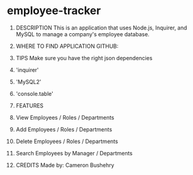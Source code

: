 # employee-tracker

1. DESCRIPTION
 This is an application that uses Node.js, Inquirer, and MySQL to manage a company's employee database.


2. WHERE TO FIND APPLICATION
 GITHUB: 


3. TIPS
 Make sure you have the right json dependencies
  1. 'inquirer'
  2. 'MySQL2'
  3. 'console.table'


4. FEATURES
 1. View Employees / Roles / Departments
 2. Add Employees / Roles / Departments
 3. Delete Employees / Roles / Departments
 4. Search Employees by Manager / Departments


5. CREDITS
 Made by: Cameron Bushehry
